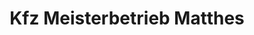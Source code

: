 ---
title: "Kfz Meisterbetrieb Matthes"
url: /werdau/kfz-meisterbetrieb-matthes/
shop: Autowerkstatt
---